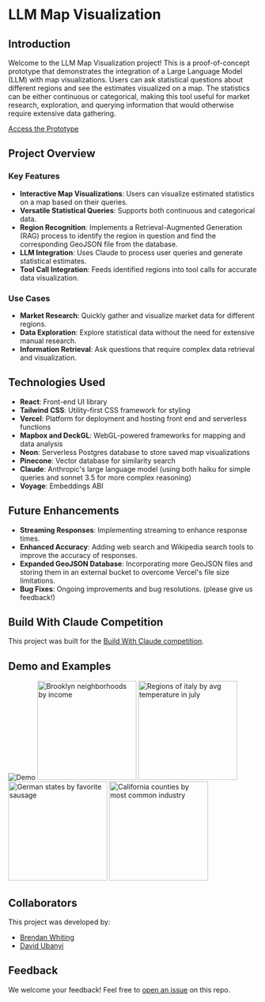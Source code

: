 # LLM Map Visualization

## Introduction

Welcome to the LLM Map Visualization project! This is a proof-of-concept prototype that demonstrates the integration of a Large Language Model (LLM) with map visualizations. Users can ask statistical questions about different regions and see the estimates visualized on a map. The statistics can be either continuous or categorical, making this tool useful for market research, exploration, and querying information that would otherwise require extensive data gathering.

[Access the Prototype](https://llm-map-visualization.vercel.app/)

## Project Overview

### Key Features

- **Interactive Map Visualizations**: Users can visualize estimated statistics on a map based on their queries.
- **Versatile Statistical Queries**: Supports both continuous and categorical data.
- **Region Recognition**: Implements a Retrieval-Augmented Generation (RAG) process to identify the region in question and find the corresponding GeoJSON file from the database.
- **LLM Integration**: Uses Claude to process user queries and generate statistical estimates.
- **Tool Call Integration**: Feeds identified regions into tool calls for accurate data visualization.

### Use Cases

- **Market Research**: Quickly gather and visualize market data for different regions.
- **Data Exploration**: Explore statistical data without the need for extensive manual research.
- **Information Retrieval**: Ask questions that require complex data retrieval and visualization.

## Technologies Used

- **React**: Front-end UI library
- **Tailwind CSS**: Utility-first CSS framework for styling
- **Vercel**: Platform for deployment and hosting front end and serverless functions
- **Mapbox and DeckGL**: WebGL-powered frameworks for mapping and data analysis
- **Neon**: Serverless Postgres database to store saved map visualizations
- **Pinecone**: Vector database for similarity search
- **Claude**: Anthropic's large language model (using both haiku for simple queries and sonnet 3.5 for more complex reasoning)
- **Voyage**: Embeddings ABI


## Future Enhancements

- **Streaming Responses**: Implementing streaming to enhance response times.
- **Enhanced Accuracy**: Adding web search and Wikipedia search tools to improve the accuracy of responses.
- **Expanded GeoJSON Database**: Incorporating more GeoJSON files and storing them in an external bucket to overcome Vercel's file size limitations.
- **Bug Fixes**: Ongoing improvements and bug resolutions. (please give us feedback!)


## Build With Claude Competition

This project was built for the [Build With Claude competition](https://docs.anthropic.com/en/build-with-claude-contest/overview). 

## Demo and Examples
![Demo](https://github.com/bwhiting2356/llm-map-visualization/assets/16016903/4026c285-d822-40bb-8228-d890d64906ad)
<img width="200" alt="Brooklyn neighborhoods by income" src="https://github.com/bwhiting2356/llm-map-visualization/assets/16016903/898a9cf9-1c36-433d-8177-a2fa0ae677aa">
<img width="200" alt="Regions of italy by avg temperature in july" src="https://github.com/bwhiting2356/llm-map-visualization/assets/16016903/2a5a8807-f38a-4113-9bf1-521fe74307cd">
<img width="200" alt="German states by favorite sausage" src="https://github.com/bwhiting2356/llm-map-visualization/assets/16016903/24bae422-d543-406c-bb0f-a2e9b4b82c0f">
<img width="200" alt="California counties by most common industry" src="https://github.com/bwhiting2356/llm-map-visualization/assets/16016903/cca57f85-619b-4f37-90d2-09b341782342">

## Collaborators

This project was developed by:

- [Brendan Whiting](https://github.com/bwhiting2356)
- [David Ubanyi](https://github.com/davidubanyi)

## Feedback

We welcome your feedback! Feel free to [open an issue](https://github.com/bwhiting2356/llm-map-visualization/issues/new) on this repo.

